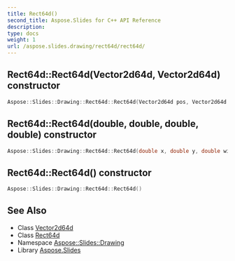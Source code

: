 ```yaml
---
title: Rect64d()
second_title: Aspose.Slides for C++ API Reference
description: 
type: docs
weight: 1
url: /aspose.slides.drawing/rect64d/rect64d/
---
```

## Rect64d::Rect64d(Vector2d64d, Vector2d64d) constructor




```cpp
Aspose::Slides::Drawing::Rect64d::Rect64d(Vector2d64d pos, Vector2d64d size)
```

## Rect64d::Rect64d(double, double, double, double) constructor




```cpp
Aspose::Slides::Drawing::Rect64d::Rect64d(double x, double y, double width, double height)
```

## Rect64d::Rect64d() constructor




```cpp
Aspose::Slides::Drawing::Rect64d::Rect64d()
```

## See Also

* Class [Vector2d64d](../../vector2d64d/)
* Class [Rect64d](../)
* Namespace [Aspose::Slides::Drawing](../../)
* Library [Aspose.Slides](../../../)